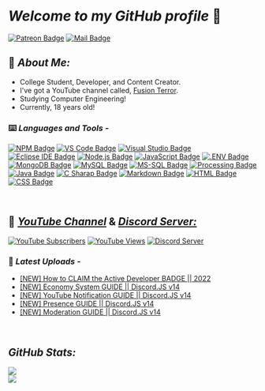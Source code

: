 # **_Welcome to my GitHub profile_** 👋

[![Patreon Badge](https://img.shields.io/badge/-Donate/Support-0D1117?logo=patreon&style=for-the-badge)][patreon]
[![Mail Badge](https://img.shields.io/badge/-EMail/Contact-0D1117?logo=gmail&style=for-the-badge)][mail]
<br />

<!-- <img align="right" src="./images/laptop.gif" width="270" height="235"> -->

## 📖 **_About Me:_**

- College Student, Developer, and Content Creator.
- I've got a YouTube channel called, [Fusion Terror][youtube].
- Studying Computer Engineering!
- Currently, 18 years old!

### ⌨️ **_Languages and Tools -_**

[![NPM Badge](https://img.shields.io/badge/-NPM-0D1117?logo=npm)][npm]
[![VS Code Badge](https://img.shields.io/badge/-Visual_Studio_Code-0D1117?logo=visual-studio-code&logoColor=007ACC)][vscode]
[![Visual Studio Badge](https://img.shields.io/badge/-Visual_Studio-0D1117?logo=visual-studio&logoColor=007ACC)][vs]
[![Eclipse IDE Badge](https://img.shields.io/badge/-Eclipse_IDE-0D1117?logo=eclipse-ide&logoColor=007ACC)][eclipseide]
[![Node.js Badge](https://img.shields.io/badge/-Node.js-0D1117?logo=node.js)][nodejs]
[![JavaScript Badge](https://img.shields.io/badge/-JavaScript-0D1117?logo=javascript)][javascript]
[![.ENV Badge](https://img.shields.io/badge/-dotenv-0D1117?logo=.env)][.env]
[![MongoDB Badge](https://img.shields.io/badge/-MongoDB-0D1117?logo=mongodb)][mongodb]
[![MySQL Badge](https://img.shields.io/badge/-MySQL-0D1117?logo=mysql)][mysql]
[![MS-SQL Badge](https://img.shields.io/badge/-SQL_Server-0D1117?logo=microsoftsqlserver)][mssql]
[![Processing Badge](https://img.shields.io/badge/-Processing-0D1117?logo=processing-foundation&logoColor=006699)][processing]
[![Java Badge](https://img.shields.io/badge/-Java-0D1117?logo=java&logoColor=007396)][java]
[![C Sharap Badge](https://img.shields.io/badge/-C_Sharp-0D1117?logo=csharp&logoColor=239120)][cs]
[![Markdown Badge](https://img.shields.io/badge/-Markdown-0D1117?logo=markdown)][markdown]
[![HTML Badge](https://img.shields.io/badge/-HTML-0D1117?logo=html5)][html]
[![CSS Badge](https://img.shields.io/badge/-CSS-0D1117?logo=css3&logoColor=1572B6)][css]

<br />

## 🎥 [**_YouTube Channel_**][youtube] & [**_Discord Server:_**][discord]

[![YouTube Subscribers](https://img.shields.io/youtube/channel/subscribers/UCjTvZBc6GFbYkVs9rGWJLbA?color=%23ff0000&logo=YouTube&logoColor=%23ff0000&style=for-the-badge)][youtube]
[![YouTube Views](https://img.shields.io/youtube/channel/views/UCjTvZBc6GFbYkVs9rGWJLbA?color=%23ff0000&logo=YouTube&logoColor=%23ff0000&style=for-the-badge)][youtube]
[![Discord Server](https://img.shields.io/discord/723910452727513168?color=5865F2&label=Fusion%20Empire&logo=discord&style=for-the-badge)][discord]

### 📩 **_Latest Uploads -_**

<!-- YOUTUBE:START -->
- [[NEW] How to CLAIM the Active Developer BADGE || 2022](https://www.youtube.com/watch?v=Cm9Rl292Gk0)
- [[NEW] Economy System GUIDE || Discord.JS v14](https://www.youtube.com/watch?v=Gyh_BJEEO9E)
- [[NEW] YouTube Notification GUIDE || Discord.JS v14](https://www.youtube.com/watch?v=eET370wIJSM)
- [[NEW] Presence GUIDE || Discord.JS v14](https://www.youtube.com/watch?v=sHksse4EUFU)
- [[NEW] Moderation GUIDE || Discord.JS v14](https://www.youtube.com/watch?v=2eI2ejxMtKM)
<!-- YOUTUBE:END -->

<br />

## **_GitHub Stats:_**

<img align="center" src="https://github-readme-stats.vercel.app/api/?username=fusionterror&count_private=true&theme=radical&showicons=true">

<br />

<img align="center" src="https://github-readme-stats.vercel.app/api/top-langs/?username=fusionterror&langs_count=5&theme=radical">

<br />

[youtube]: https://youtube.com/fusionterror/?sub_confirmation=1
[javascript]: https://www.javascript.com
[nodejs]: https://nodejs.org
[processing]: https://processing.org
[java]: https://www.java.com
[npm]: https://www.npmjs.com/~fusionterror
[cs]: https://docs.microsoft.com/en-us/dotnet/csharp/
[vscode]: https://code.visualstudio.com
[vs]: https://visualstudio.microsoft.com/
[eclipseide]: https://eclipseide.org/
[mongodb]: https://www.mongodb.com
[mysql]: https://www.mysql.com/
[mssql]: https://www.microsoft.com/en-us/sql-server
[markdown]: https://www.markdownguide.org
[html]: https://html.com/html5/
[css]: https://www.css3.com
[discord]: https://discord.gg/74MasbJQ32
[patreon]: https://patreon.com/fusionterror
[.env]: https://www.npmjs.com/package/dotenv
[mail]: mailto:fusionterrorbusiness@gmail.com
